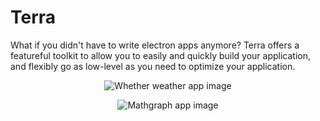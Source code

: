 # Terra
What if you didn't have to write electron apps anymore? Terra offers a featureful toolkit to allow you to easily and quickly build your application, and flexibly go as low-level as you need to optimize your application.

<p align="center"><img src="https://github.com/chris-montero/terra/blob/master/showcase/whether.png?raw=true" alt="Whether weather app image"></p>
<p align="center"><img src="https://github.com/chris-montero/terra/blob/master/showcase/mathgraph.png?raw=true" alt="Mathgraph app image"></p>
